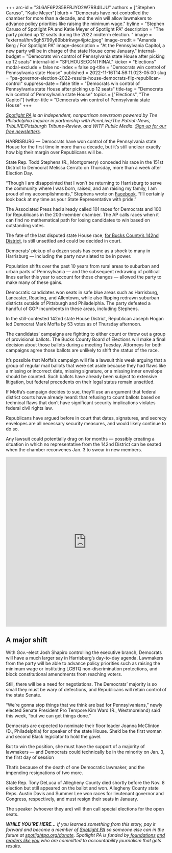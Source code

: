 +++
arc-id = "3L6AF6P2S5BFRJYO2W7RB4ILJU"
authors = ["Stephen Caruso", "Katie Meyer"]
blurb = "Democrats have not controlled the chamber for more than a decade, and the win will allow lawmakers to advance policy priorities like raising the minimum wage."
byline = "Stephen Caruso of Spotlight PA and Katie Meyer of Spotlight PA"
description = "The party picked up 12 seats during the 2022 midterm election. "
image = "external/hrv6gh5799y89bbtrkwgv4jptc.jpeg"
image-credit = "Amanda Berg / For Spotlight PA"
image-description = "At the Pennsylvania Capitol, a new party will be in charge of the state House come January."
internal-budget = "Democrats win control of Pennsylvania state House after picking up 12 seats"
internal-id = "SPLHOUSECONTFINAL"
kicker = "Elections"
modal-exclude = false
no-index = false
og-title = "Democrats win control of Pennsylvania state House"
published = 2022-11-16T14:56:11.023-05:00
slug = "pa-governor-election-2022-results-house-democrats-flip-republican-control"
suppress-date = false
title = "Democrats win control of Pennsylvania state House after picking up 12 seats"
title-tag = "Democrats win control of Pennsylvania state House"
topics = ["Elections", "The Capitol"]
twitter-title = "Democrats win control of Pennsylvania state House"
+++

<a href="https://www.spotlightpa.org/"><i>Spotlight PA</i></a><i> is an independent, nonpartisan newsroom powered by The Philadelphia Inquirer in partnership with PennLive/The Patriot-News, TribLIVE/Pittsburgh Tribune-Review, and WITF Public Media. </i><a href="https://www.spotlightpa.org/newsletters"><i>Sign up for our free newsletters</i></a><i>.</i>

HARRISBURG — Democrats have won control of the Pennsylvania state House for the first time in more than a decade, but it’s still unclear exactly how big their margin over Republicans will be.

State Rep. Todd Stephens (R., Montgomery) conceded his race in the 151st District to Democrat Melissa Cerrato on Thursday, more than a week after Election Day.

“Though I am disappointed that I won’t be returning to Harrisburg to serve the community where I was born, raised, and am raising my family, I am proud of my accomplishments,” Stephens wrote on <a href="https://www.facebook.com/ToddStephensPA/posts/pfbid0Z7jp1eFfMDgtCapLkqXJsF2eiPfGTNHVNNPswpUMn9PHvV1fkwfiXBbQHiB6jgorl" target="_blank">Facebook</a>. “I’ll certainly look back at my time as your State Representative with pride.”

The Associated Press had already called 101 races for Democrats and 100 for Republicans in the 203-member chamber. The AP calls races when it can find no mathematical path for losing candidates to win based on outstanding votes.

The fate of the last disputed state House race, <a href="https://www.spotlightpa.org/news/2022/11/pa-election-2022-results-state-house-democrat-flip-latest-legal-challenges/" target="_blank">for Bucks County’s 142nd District</a>, is still unsettled and could be decided in court.

<script src="https://www.spotlightpa.org/embed.js" async></script><div data-spl-embed-version="1" data-spl-src="https://www.spotlightpa.org/embeds/newsletter/"></div>


Democrats’ pickup of a dozen seats has come as a shock to many in Harrisburg — including the party now slated to be in power.

Population shifts over the past 10 years from rural areas to suburban and urban parts of Pennsylvania — and the subsequent redrawing of political lines earlier this year to account for those changes — allowed the party to make many of these gains.

Democratic candidates won seats in safe blue areas such as Harrisburg, Lancaster, Reading, and Allentown, while also flipping redrawn suburban districts outside of Pittsburgh and Philadelphia. The party defeated a handful of GOP incumbents in these areas, including Stephens.

In the still-contested 142nd state House District, Republican Joseph Hogan led Democrat Mark Moffa by 53 votes as of Thursday afternoon.

The candidates’ campaigns are fighting to either count or throw out a group of provisional ballots. The Bucks County Board of Elections will make a final decision about those ballots during a meeting Tuesday. Attorneys for both campaigns agree those ballots are unlikely to shift the status of the race.

It’s possible that Moffa’s campaign will file a lawsuit this week arguing that a group of regular mail ballots that were set aside because they had flaws like a missing or incorrect date, missing signature, or a missing inner envelope should be counted. Such ballots have already been subject to extensive litigation, but federal precedents on their legal status remain unsettled.

If Moffa’s campaign decides to sue, they’ll use an argument that federal district courts have already heard: that refusing to count ballots based on technical flaws that don’t have significant security implications violates federal civil rights law.

Republicans have argued before in court that dates, signatures, and secrecy envelopes are all necessary security measures, and would likely continue to do so.

Any lawsuit could potentially drag on for months — possibly creating a situation in which no representative from the 142nd District can be seated when the chamber reconvenes Jan. 3 to swear in new members.

<iframe title="The path to the Democratic state House majority" aria-label="Map" id="datawrapper-chart-bLHTz" src="https://datawrapper.dwcdn.net/bLHTz/22/" scrolling="no" frameborder="0" style="width: 0; min-width: 100% !important; border: none;" height="531" data-external="1"></iframe><script type="text/javascript">!function(){"use strict";window.addEventListener("message",(function(e){if(void 0!==e.data["datawrapper-height"]){var t=document.querySelectorAll("iframe");for(var a in e.data["datawrapper-height"])for(var r=0;r<t.length;r++){if(t[r].contentWindow===e.source)t[r].style.height=e.data["datawrapper-height"][a]+"px"}}}))}();
</script>

## A major shift

With Gov.-elect Josh Shapiro controlling the executive branch, Democrats will have a much larger say in Harrisburg’s day-to-day agenda. Lawmakers from the party will be able to advance policy priorities such as raising the minimum wage or instituting LGBTQ non-discrimination protections, and block constitutional amendments from reaching voters.

Still, there will be a need for negotiations. The Democrats’ majority is so small they must be wary of defections, and Republicans will retain control of the state Senate.

“We’re gonna stop things that we think are bad for Pennsylvanians,” newly elected Senate President Pro Tempore Kim Ward (R., Westmoreland) said this week, “but we can get things done.”

<script src="https://www.spotlightpa.org/embed.js" async></script><div data-spl-embed-version="1" data-spl-src="https://www.spotlightpa.org/embeds/donate/?eyebrow_text=SUPPORT%20SPOTLIGHT%20PA&cta_text=YES%2C%20I%20WANT%20TO%20CONTRIBUTE&teaser_text=The%20future%20of%20Spotlight%20PA%20depends%20on%20your%20support.%20Make%20a%20tax-deductible%20gift%20now%20to%20ensure%20this%20vital%20journalism%20can%20continue%20in%202023.%20As%20a%20special%20bonus%2C%20%3Cb%3Eall%20gifts%20will%20be%20DOUBLED."></div>

Democrats are expected to nominate their floor leader Joanna McClinton (D., Philadelphia) for speaker of the state House. She’d be the first woman and second Black legislator to hold the gavel.

But to win the position, she must have the support of a majority of lawmakers — and Democrats could technically be in the minority on Jan. 3, the first day of session

That’s because of the death of one Democratic lawmaker, and the impending resignations of two more.

State Rep. Tony DeLuca of Allegheny County died shortly before the Nov. 8 election but still appeared on the ballot and won. Allegheny County state Reps. Austin Davis and Summer Lee won races for lieutenant governor and Congress, respectively, and must resign their seats in January.

The speaker (whoever they are) will then call special elections for the open seats.

<i><b>WHILE YOU’RE HERE...</b></i><i> If you learned something from this story, pay it forward and become a member of </i><a href="https://www.spotlightpa.org/"><i>Spotlight PA</i></a><i> so someone else can in the future at </i><a href="http://spotlightpa.org/donate"><i>spotlightpa.org/donate</i></a><i>. Spotlight PA is funded by</i><a href="https://www.spotlightpa.org/support"><i> foundations</i></a><i> </i><a href="https://www.spotlightpa.org/support"><i>and readers like you</i></a><i> who are committed to accountability journalism that gets results.</i>
